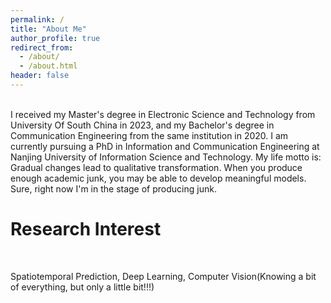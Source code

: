 ```yaml
---
permalink: /
title: "About Me"
author_profile: true
redirect_from: 
  - /about/
  - /about.html
header: false
---
```

  <br>
I received my Master's degree in Electronic Science and Technology from University Of South China in 2023, and my Bachelor's degree in Communication Engineering from the same institution in 2020. I am currently pursuing a PhD in Information and Communication Engineering at Nanjing University of Information Science and Technology. My life motto is: Gradual changes lead to qualitative transformation. When you produce enough academic junk, you may be able to develop meaningful models. Sure, right now I'm in the stage of producing junk.<br>


Research Interest
=====
  <br>
  
  
Spatiotemporal Prediction, Deep Learning, Computer Vision(Knowing a bit of everything, but only a little bit!!!)<br><br><br>
